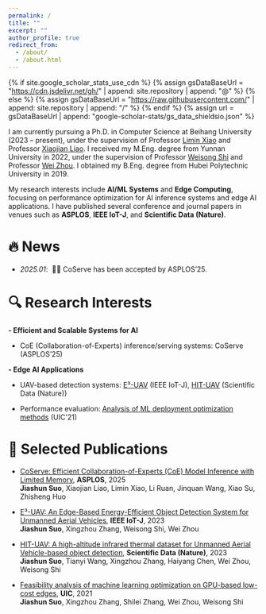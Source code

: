 ```yaml
---
permalink: /
title: ""
excerpt: ""
author_profile: true
redirect_from: 
  - /about/
  - /about.html
---
```


{% if site.google_scholar_stats_use_cdn %}
{% assign gsDataBaseUrl = "https://cdn.jsdelivr.net/gh/" | append: site.repository | append: "@" %}
{% else %}
{% assign gsDataBaseUrl = "https://raw.githubusercontent.com/" | append: site.repository | append: "/" %}
{% endif %}
{% assign url = gsDataBaseUrl | append: "google-scholar-stats/gs_data_shieldsio.json" %}

<span class='anchor' id='about-me'></span>

I am currently pursuing a Ph.D. in Computer Science at Beihang University (2023 – present), under the supervision of Professor [Limin Xiao](https://scse.buaa.edu.cn/info/1078/2653.htm) and Professor [Xiaojian Liao](https://liaoxiaojian.github.io/). 
I received my M.Eng. degree from Yunnan University in 2022, under the supervision of Professor [Weisong Shi](https://weisongshi.org/) and Professor [Wei Zhou](http://www.sei.ynu.edu.cn/info/1023/1106.htm). 
I obtained my B.Eng. degree from Hubei Polytechnic University in 2019.

My research interests include **AI/ML Systems** and **Edge Computing**, focusing on performance optimization for AI inference systems and edge AI applications. 
I have published several conference and journal papers in venues such as **ASPLOS**, **IEEE IoT-J**, and **Scientific Data (Nature)**.

<span class='anchor' id='news'></span>

# 🔥 News
- *2025.01*: &nbsp;🎉🎉 CoServe has been accepted by ASPLOS’25.

<span class='anchor' id='research-interests'></span>

# 🔍 Research Interests
**- Efficient and Scalable Systems for AI**  
- CoE (Collaboration-of-Experts) inference/serving systems: CoServe (ASPLOS’25)

**- Edge AI Applications**  
- UAV-based detection systems: [E³-UAV](https://arxiv.org/pdf/2308.04774) (IEEE IoT-J), [HIT-UAV](https://doi.org/10.1038/s41597-023-02066-6) (Scientific Data (Nature))

- Performance evaluation: [Analysis of ML deployment optimization methods](https://doi.org/10.1109/SWC50871.2021.00022) (UIC'21)

<span class='anchor' id='selected-publications'></span>

# 📝 Selected Publications
- [CoServe: Efficient Collaboration-of-Experts (CoE) Model Inference with Limited Memory](https://suojiashun.github.io/), **ASPLOS**, 2025  
**Jiashun Suo**, Xiaojian Liao, Limin Xiao, Li Ruan, Jinquan Wang, Xiao Su, Zhisheng Huo

- [E³-UAV: An Edge-Based Energy-Efficient Object Detection System for Unmanned Aerial Vehicles](https://arxiv.org/pdf/2308.04774), **IEEE IoT-J**, 2023  
**Jiashun Suo**, Xingzhou Zhang, Weisong Shi, Wei Zhou

- [HIT-UAV: A high-altitude infrared thermal dataset for Unmanned Aerial Vehicle-based object detection](https://doi.org/10.1038/s41597-023-02066-6), **Scientific Data (Nature)**, 2023  
**Jiashun Suo**, Tianyi Wang, Xingzhou Zhang, Haiyang Chen, Wei Zhou, Weisong Shi

- [Feasibility analysis of machine learning optimization on GPU-based low-cost edges](https://doi.org/10.1109/SWC50871.2021.00022), **UIC**, 2021  
**Jiashun Suo**, Xingzhou Zhang, Shilei Zhang, Wei Zhou, Weisong Shi
